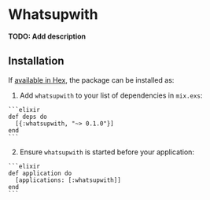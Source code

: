 # Whatsupwith

**TODO: Add description**

## Installation

If [available in Hex](https://hex.pm/docs/publish), the package can be installed as:

  1. Add `whatsupwith` to your list of dependencies in `mix.exs`:

    ```elixir
    def deps do
      [{:whatsupwith, "~> 0.1.0"}]
    end
    ```

  2. Ensure `whatsupwith` is started before your application:

    ```elixir
    def application do
      [applications: [:whatsupwith]]
    end
    ```

